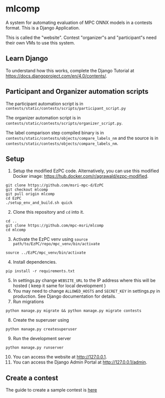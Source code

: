 # mlcomp

A system for automating evaluation of MPC ONNX models in a contests format. This is a Django Application.

This is called the "website". Contest "organizer"s and "participant"s need their own VMs to use this system.

## Learn Django

To understand how this works, complete the Django Tutorial at https://docs.djangoproject.com/en/4.0/contents/.

## Participant and Organizer automation scripts

The participant automation script is in `contests/static/contests/scripts/participant_script.py`

The organizer automation script is in `contests/static/contests/scripts/organizer_script.py`.

The label comparison step compiled binary is in `contests/static/contests/objects/compare_labels_nm` and the source is in `contests/static/contests/objects/compare_labels_nm`.

## Setup

1. Setup the modified EzPC code. Alternatively, you can use this modified Docker image: https://hub.docker.com/r/agrawald/ezpc-modified.


```
git clone https://github.com/msri-mpc-d/EzPC
git checkout mlcomp
git pull origin mlcomp
cd EzPC
./setup_env_and_build.sh quick
```

2. Clone this repository and `cd` into it.

```
cd ..
git clone https://github.com/mpc-msri/mlcomp
cd mlcomp
```

3. Activate the EzPC venv using `source path/to/EzPC/repo/mpc_venv/bin/activate`

```
source ../EzPC/mpc_venv/bin/activate
```

4. Install dependencies.

```
pip install -r requirements.txt
```

5. In settings.py change `WEBSITE_URL` to the IP address where this will be hosted ( keep it same for local development )
6. You may need to change `ALLOWED_HOSTS` and `SECRET_KEY` in settings.py in production. See Django documentation for details.
7. Run migrations

```
python manage.py migrate && python manage.py migrate contests
```

8. Create the superuser using

```
python manage.py createsuperuser
```

9. Run the development server

```
python manage.py runserver
```

10. You can access the website at http://127.0.0.1.
11. You can access the Django Admin Portal at http://127.0.0.1/admin.

## Create a contest

The guide to create a sample contest is [here](guide.md)